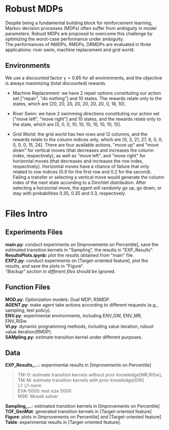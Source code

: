 # Robust MDPs
Despite being a fundamental building block for reinforcement learning, Markov decision processes (MDPs) often suffer from ambiguity in model parameters. Robust MDPs are proposed to overcome this challenge by optimizing the worst-case performance under ambiguity.<br>
The performances of NMDPs, RMDPs, DRMDPs are evaluated in three applications: river swim, machine replacement and grid world.

## Environments
We use a discounted factor $\gamma=0.85$ for all environments, and the objective is always maximizing (total discounted) rewards.

* Machine Replacement: we have 2 repair options constituting our action set ["repair", "do nothing"] and 10 states.
The rewards relate only to the states, which are [20, 20, 20, 20, 20, 20, 20,  0, 18, 10].

* River Swim: we have 2 swimming directions constituting our action set ["move left", "move right"] and 10 states, and the rewards relate only to the state, which are [5, 0, 0, 10, 10, 10, 10, 10, 10, 15]. 

* Grid World: the grid world has two rows and 12 columns, and the rewards relate to the column indices only, which are [0, 3, 21, 27,  6,  0,  0,  0,  0,  0, 15, 24]. There are four available actions, "move up" and "move down" for vertical moves (that decreases and increases the column index, respectively), as well as "move left", and "move right" for horizontal moves (that decreases and increases the row index, respectively). Horizontal moves have a chance of failure that only related to row indices (0.9 for the first row and 0.2 for the second). Failing a transfer or selecting a vertical move would generate the column index of the next state according to a Dirichlet distribution. After selecting a horizontal move, the agent will randomly go up, go down, or stay 
with probabilities $0.35$, $0.35$ and 0.3, respectively.

# Files Intro
## Experiments Files
**main.py**: conduct experiments on [Improvements on Percentile], save the estimated transition kernels in "Sampling", the results in "EXP_Results". <br>
**ResultsPlots.ipynb**: plot the results obtained from "main" file.<br>
**EXP2.py**: conduct experiments on [Target-oriented feature], plot the results, and save the plots in "Figure".<br>
*“Backup” section in different files* should be ignored.<br>

## Function Files
**MOD.py**: Optimization models: Dual MDP; RSMDP.<br>
**AGENT.py**: make agent take actions according to different requests (e.g., sampling, test policy).<br>
**ENV.py**: experimental environments, including ENV_GW, ENV_MR, ENV_RiSw.<br>
**VI.py**: dynamic programming methods, including value iteration, robust value iteration(RMDP).<br>
**SAMpling.py**: estimate transition kernel under different purposes.<br>

## Data
**EXP_Results_...**: experimental results in [Improvements on Percentile]<br>
>TM-O: estimate transition kernels without prior knowledge[MR,RiSw]; TM-M: estimate transition kernels with prior knowledge[GW]<br>
L1: L1-norm<br>
EVA-5000: test size 5000<br>
MSK: Mosek solver

**Sampling_...**: estimated transition kernels in [Improvements on Percentile]<br>
**TOF_GenMat**: generated transition kernels in [Target-oriented feature]<br>
**Figure**: plots in [Improvements on Percentile] and [Target-oriented feature]<br>
**Table**: experimental results in [Target-oriented feature].
